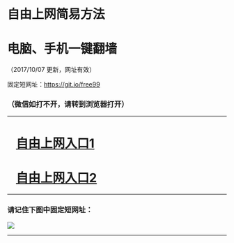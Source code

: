 ﻿# 自由上网简易方法

# 电脑、手机一键翻墙

（2017/10/07 更新，网址有效）

固定短网址：https://git.io/free99

### （微信如打不开，请转到浏览器打开）


***





# &nbsp;&nbsp; <a href="http://ft859923352.fwq-tz-1001.info/fwqtz01.html?t=100700126626 " target="_blank">自由上网入口1</a>
# &nbsp;&nbsp; <a href="http://ft143316295.fwq-tz-1002.info/fwqtz02.html?t=10070011295 " target="_blank">自由上网入口2</a>
***

### 请记住下图中固定短网址：

<img src="https://s3-us-west-2.amazonaws.com/fwq-1001/yjfq-20170905okok.png" /> 


***

